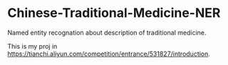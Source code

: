 # Chinese-Traditional-Medicine-NER
Named entity recognation about description of traditional medicine.

This is my proj in https://tianchi.aliyun.com/competition/entrance/531827/introduction.

